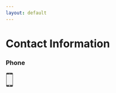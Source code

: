 ```yaml
---
layout: default
---
```


# Contact Information
### Phone
<img src="images/phone.png" alt="Phone Icon" width="20" style="vertical-align:middle;">